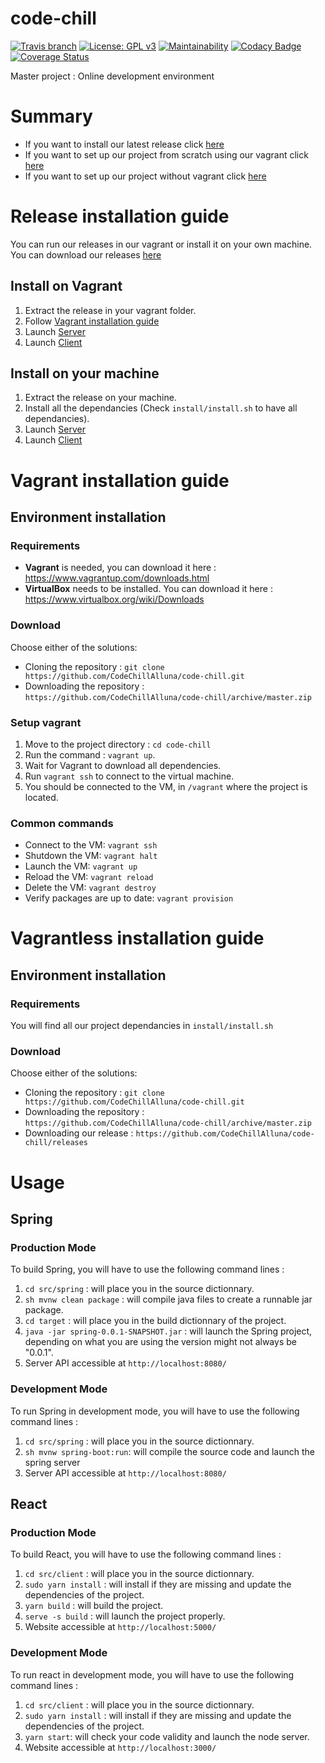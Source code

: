 # code-chill

[![Travis branch](https://img.shields.io/travis/CodeChillAlluna/code-chill/master.svg?style=flat-square)](https://travis-ci.org/CodeChillAlluna/code-chill)
[![License: GPL v3](https://img.shields.io/badge/License-GPL%20v3-blue.svg)](https://github.com/CodeChillAlluna/code-chill/blob/master/LICENSE)
[![Maintainability](https://api.codeclimate.com/v1/badges/b61e96a6f14db189b5b1/maintainability)](https://codeclimate.com/github/CodeChillAlluna/code-chill/maintainability)
[![Codacy Badge](https://api.codacy.com/project/badge/Grade/3373b12b915d4be68943182e1c2ff979)](https://www.codacy.com/app/Lulu300/code-chill?utm_source=github.com&amp;utm_medium=referral&amp;utm_content=CodeChillAlluna/code-chill&amp;utm_campaign=Badge_Grade)
[![Coverage Status](https://coveralls.io/repos/github/CodeChillAlluna/code-chill/badge.svg?branch=master)](https://coveralls.io/github/CodeChillAlluna/code-chill?branch=master)

Master project : Online development environment
# Summary
* If you want to install our latest release click [here](#release-installation-guide)
* If you want  to set up our project from scratch using our vagrant click [here](#vagrant-installation-guide)
* If you want to set up our project without vagrant click [here](#vagrantless-installation-guide) 
# Release installation guide
You can run our releases in our vagrant or install it on your own machine.
You can download our releases <a href="https://github.com/CodeChillAlluna/code-chill/releases">here</a>
## Install on Vagrant
1. Extract the release in your vagrant folder.
2. Follow <a href="#vagrant-installation-guide">Vagrant installation guide</a>
3. Launch <a href="#production-mode">Server</a>
4. Launch <a href="#production-mode-1">Client</a>
## Install on your machine
1. Extract the release on your machine.
2. Install all the dependancies (Check `install/install.sh` to have all dependancies).
3. Launch <a href="#production-mode">Server</a>
4. Launch <a href="#production-mode-1">Client</a>

# Vagrant installation guide
## Environment installation
### Requirements
* **Vagrant** is needed, you can download it here : 
https://www.vagrantup.com/downloads.html
* **VirtualBox** needs to be installed. You can download it here : https://www.virtualbox.org/wiki/Downloads
### Download
Choose either of the solutions:
- Cloning the repository : `git clone https://github.com/CodeChillAlluna/code-chill.git`
- Downloading the repository : `https://github.com/CodeChillAlluna/code-chill/archive/master.zip`

### Setup vagrant
1. Move to the project directory : `cd code-chill`
2. Run the command : `vagrant up`.
2. Wait for Vagrant to download all dependencies.
3. Run `vagrant ssh` to connect to the virtual machine.
4. You should be connected to the VM, in `/vagrant` where the project is located.
### Common commands
- Connect to the VM: `vagrant ssh`
- Shutdown the VM: `vagrant halt`
- Launch the VM: `vagrant up`
- Reload the VM: `vagrant reload`
- Delete the VM: `vagrant destroy`
- Verify packages are up to date: `vagrant provision`
# Vagrantless installation guide
## Environment installation
### Requirements
You will find all our project dependancies in `install/install.sh`
### Download
Choose either of the solutions:
- Cloning the repository : `git clone https://github.com/CodeChillAlluna/code-chill.git`
- Downloading the repository : `https://github.com/CodeChillAlluna/code-chill/archive/master.zip`
- Downloading our release : `https://github.com/CodeChillAlluna/code-chill/releases`

# Usage
## Spring
### Production Mode
To build Spring, you will have to use the following command lines : 

1. `cd src/spring` : will place you in the source dictionnary.
2. `sh mvnw clean package` : will compile java files to create a runnable jar package.
3. `cd target` : will place you in the build dictionnary of the project.
4. `java -jar spring-0.0.1-SNAPSHOT.jar` : will launch the Spring project, depending on what you are using the version might not always be "0.0.1".
5. Server API accessible at `http://localhost:8080/`
### Development Mode
To run Spring in development mode, you will have to use the following command lines : 
1. `cd src/spring` : will place you in the source dictionnary.
2. `sh mvnw spring-boot:run`: will compile the source code and launch the spring server
3. Server API accessible at `http://localhost:8080/`

##  React
### Production Mode
To build React, you will have to use the following command lines : 
1. `cd src/client` : will place you in the source dictionnary.
2. `sudo yarn install` : will install if they are missing and update the dependencies of the project.
3. `yarn build` : will build the project.
4. `serve -s build` : will launch the project properly.
5. Website accessible at `http://localhost:5000/`
### Development Mode
To run react in development mode, you will have to use the following command lines : 
1. `cd src/client` : will place you in the source dictionnary.
2. `sudo yarn install` : will install if they are missing and update the dependencies of the project.
3. `yarn start`: will check your code validity and launch the node server.
4. Website accessible at `http://localhost:3000/`

